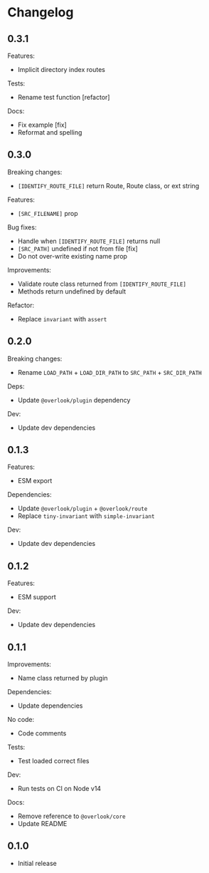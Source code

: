 # Changelog

## 0.3.1

Features:

* Implicit directory index routes

Tests:

* Rename test function [refactor]

Docs:

* Fix example [fix]
* Reformat and spelling

## 0.3.0

Breaking changes:

* `[IDENTIFY_ROUTE_FILE]` return Route, Route class, or ext string

Features:

* `[SRC_FILENAME]` prop

Bug fixes:

* Handle when `[IDENTIFY_ROUTE_FILE]` returns null
* `[SRC_PATH]` undefined if not from file [fix]
* Do not over-write existing name prop

Improvements:

* Validate route class returned from `[IDENTIFY_ROUTE_FILE]`
* Methods return undefined by default

Refactor:

* Replace `invariant` with `assert`

## 0.2.0

Breaking changes:

* Rename `LOAD_PATH` + `LOAD_DIR_PATH` to `SRC_PATH` + `SRC_DIR_PATH`

Deps:

* Update `@overlook/plugin` dependency

Dev:

* Update dev dependencies

## 0.1.3

Features:

* ESM export

Dependencies:

* Update `@overlook/plugin` + `@overlook/route`
* Replace `tiny-invariant` with `simple-invariant`

Dev:

* Update dev dependencies

## 0.1.2

Features:

* ESM support

Dev:

* Update dev dependencies

## 0.1.1

Improvements:

* Name class returned by plugin

Dependencies:

* Update dependencies

No code:

* Code comments

Tests:

* Test loaded correct files

Dev:

* Run tests on CI on Node v14

Docs:

* Remove reference to `@overlook/core`
* Update README

## 0.1.0

* Initial release
